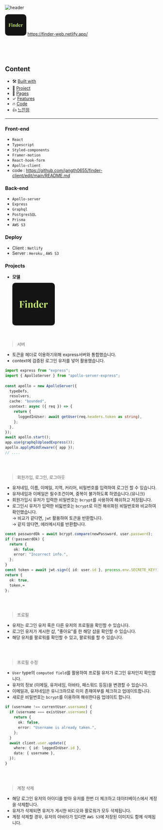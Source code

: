 ![header](https://capsule-render.vercel.app/api?type=rounded&color=auto&height=120&section=header&text=Finder&fontSize=70)

<div>
    <div>
      <img style="border-radius:10px" height="70" src="./assets/logo.jpeg" /> 
      <a display="block" href="https://finder-web.netlify.app/" >
      https://finder-web.netlify.app/
    </a>
    </div>
    <br />
</div>

<br /><br />

## Content

- 🛠 [Built with](#built-with)
- 🚀 [Project](#project)
- 📖 [Pages](#pages)
- ✓ [Features](#features)
- 🔥 [Code](#code)
- 👍 [느낀점](#느낀점)

---

### Front-end

- `React`
- `Typescript`
- `Styled-components`
- `Framer-motion`
- `React-hook-form`
- `Apollo-client`
- code : <a>https://github.com/jangth0655/finder-client/edit/main/README.md</a>

### Back-end

- `Apollo-server`
- `Express`
- `Graphql`
- `PostgresSQL`
- `Prisma`
- `AWS S3`

### Deploy

- Client : `Netlify`
- Server : `Heroku` , `AWS S3`

### Projects

- **모델**
  <div style="margin-top:10px">
    <img style="border-radius:10px" height="140" src="./assets/logo.jpeg" />  
  </div>
  <br /><br />

> 서버

- 토큰을 헤더로 이용하기위해 express서버와 통합했습니다.
- context에 검증된 로그인 유저를 넣어 활용했습니다.

```typescript
import express from "express";
import { ApolloServer } from "apollo-server-express";

const apollo = new ApolloServer({
  typeDefs,
  resolvers,
  cache: "bounded",
  context: async ({ req }) => {
    return {
      loggedInUser: await getUser(req.headers.token as string),
    };
  },
});
await apollo.start();
app.use(graphqlUploadExpress());
apollo.applyMiddleware({ app });
// ....
```

<br/><br/>

> 회원가입, 로그인, 로그아웃

- 유저네임, 이름, 이메일, 지역, 커리어, 비밀번호를 입력하여 로그인 할 수 있습니다.
- 유저네임과 이메일은 필수조건이며, 중복이 불가하도록 하였습니다.(유니크)
- 회원가입시 유저가 입력한 비밀번호는 `bcrypt`를 사용하여 해쉬하고 저장됩니다.
- 로그인시 유저가 입력한 비밃번호는 `bcrypt`로 이전 해쉬화된 비밀번호와 비교하여 확인했습니다.  
  → 비교가 같다면, `jwt` 활용하여 토큰을 반환합니다.  
  → 같지 않다면, 에러메시지를 반환합니다.

```typescript
const passwordOk = await bcrypt.compare(newPassword, user.password);
if (!passwordOk) {
  return {
    ok: false,
    error: "Incorrect info.",
  };
}
const token = await jwt.sign({ id: user.id }, process.env.SECRETE_KEY!);
return {
  ok: true,
  token,≈
};
```

<br/><br/>

> 프로필

- 유저는 로그인 유저 혹은 다른 유저의 프로필을 확인할 수 있습니다.
- 로그인 유저가 게시한 샵, "좋아요"를 한 해당 샵을 확인할 수 있습니다.
- 해당 유저를 팔로워를 확인할 수 있고, 팔로워를 할 수 있습니다.

<br/><br/>

> 프로필 수정

- `User` type의 `computed field`를 활용하여 프로필 유저가 로그인 유저인지 확인합니다.
- 유저의 정보 (이메일, 유저네임, 아바타, 패스워드 등등)을 변경할 수 있습니다.
- 이메일과, 유저네임은 유니크하므로 이미 존재여부를 체크하고 업데이트합니다.
- 새로운 비밀번호는 `bcrypt`를 이용하여 해쉬한다음 업데이트 합니다.

```typescript
if (username !== currentUser.username) {
  if (username === existUser.username) {
    return {
      ok: false,
      error: "Username is already taken.",
    };
  }
  await client.user.update({
    where: { id: loggedInUser.id },
    data: { username },
  });
}
```

<br/><br/>

> 계정 삭제

- 해당 로그인 유저의 아이디를 받아 유저를 한번 더 체크하고 데이터베이스에서 계정을 삭제합니다.
- 유저가 삭제되면 유저가 게시한 비디오와 팔로워가 모두 삭제됩니다.
- 계정 삭제할 경우, 유저의 아바타가 있다면 `AWS S3`에 저장된 이미지도 함께 삭제됩니다.

<br/><br/>
